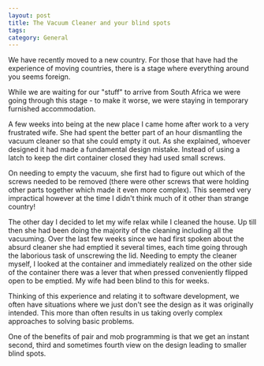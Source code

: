 ```yaml
---
layout: post
title: The Vacuum Cleaner and your blind spots
tags: 
category: General
---
```


We have recently moved to a new country. For those that have had the experience of moving countries, there is a stage where everything around you seems foreign.

While we are waiting for our "stuff" to arrive from South Africa we were going through this stage - to make it worse, we were staying in temporary furnished accommodation.

A few weeks into being at the new place I came home after work to a very frustrated wife. She had spent the better part of an hour dismantling the vacuum cleaner so that she could empty it out. As she explained, whoever designed it had made a fundamental design mistake. Instead of using a latch to keep the dirt container closed they had used small screws. 

On needing to empty the vacuum, she first had to figure out which of the screws needed to be removed (there were other screws that were holding other parts together which made it even more complex). This seemed very impractical however at the time I didn't think much of it other than strange country!

The other day I decided to let my wife relax while I cleaned the house. Up till then she had been doing the majority of the cleaning including all the vacuuming. Over the last few weeks since we had first spoken about the absurd cleaner she had emptied it several times, each time going through the laborious task of unscrewing the lid. Needing to empty the cleaner myself, I looked at the container and immediately realized on the other side of the container there was a lever that when pressed conveniently flipped open to be emptied. My wife had been blind to this for weeks.

Thinking of this experience and relating it to software development, we often have situations where we just don't see the design as it was originally intended. This more than often results in us taking overly complex approaches to solving basic problems.

One of the benefits of pair and mob programming is that we get an instant second, third and sometimes fourth view on the design leading to smaller blind spots.

